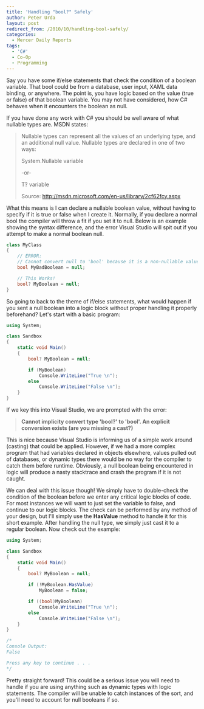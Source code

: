 ```yaml
---
title: 'Handling "bool?" Safely'
author: Peter Urda
layout: post
redirect_from: /2010/10/handling-bool-safely/
categories:
  - Mercer Daily Reports
tags:
  - 'C#'
  - Co-Op
  - Programming
---
```

Say you have some if/else statements that check the condition of a boolean variable. That bool could be from a database, user input, XAML data binding, or anywhere. The point is, you have logic based on the value (true or false) of that boolean variable. You may not have considered, how C# behaves when it encounters the boolean as null.

If you have done any work with C# you should be well aware of what nullable types are. MSDN states:

> Nullable types can represent all the values of an underlying type, and an additional null value. Nullable types are declared in one of two ways:
>
> System.Nullable variable
>
> -or-
>
> T? variable
>
> Source: <a href="http://msdn.microsoft.com/en-us/library/2cf62fcy.aspx" class="external external_icon" target="_blank">http://msdn.microsoft.com/en-us/library/2cf62fcy.aspx</a>

What this means is I can declare a nullable boolean value, without having to specify if it is true or false when I create it.
Normally, if you declare a normal bool the compiler will throw a fit if you set it to null. Below is an example showing the syntax difference, and the error Visual Studio will spit out if you attempt to make a normal boolean null.

```csharp
class MyClass
{
    // ERROR:
    // Cannot convert null to 'bool' because it is a non-nullable value type
    bool MyBadBoolean = null;

    // This Works!
    bool? MyBoolean = null;
}
```

So going to back to the theme of if/else statements, what would happen if you sent a null boolean into a logic block without proper handling it properly beforehand? Let's start with a basic program:

```csharp
using System;

class Sandbox
{
    static void Main()
    {
        bool? MyBoolean = null;

        if (MyBoolean)
            Console.WriteLine("True \n");
        else
            Console.WriteLine("False \n");
    }
}
```

If we key this into Visual Studio, we are prompted with the error:

> **Cannot implicity convert type 'bool?' to 'bool'. An explicit conversion exists (are you missing a cast?)**

This is nice because Visual Studio is informing us of a simple work around (casting) that could be applied. However, if we had a more complex program that had variables declared in objects elsewhere, values pulled out of databases, or dynamic types there would be no way for the compiler to catch them before runtime. Obviously, a null boolean being encountered in logic will produce a nasty stacktrace and crash the program if it is not caught.

We can deal with this issue though! We simply have to double-check the condition of the boolean before we enter any critical logic blocks of code. For most instances we will want to just set the variable to false, and continue to our logic blocks. The check can be performed by any method of your design, but I'll simply use the **HasValue** method to handle it for this short example. After handling the null type, we simply just cast it to a regular boolean. Now check out the example:

```csharp
using System;

class Sandbox
{
    static void Main()
    {
        bool? MyBoolean = null;

        if (!MyBoolean.HasValue)
            MyBoolean = false;

        if ((bool)MyBoolean)
            Console.WriteLine("True \n");
        else
            Console.WriteLine("False \n");
    }
}

/*
Console Output:
False

Press any key to continue . . .
*/
```

Pretty straight forward! This could be a serious issue you will need to handle if you are using anything such as dynamic types with logic statements. The compiler will be unable to catch instances of the sort, and you'll need to account for null booleans if so.
